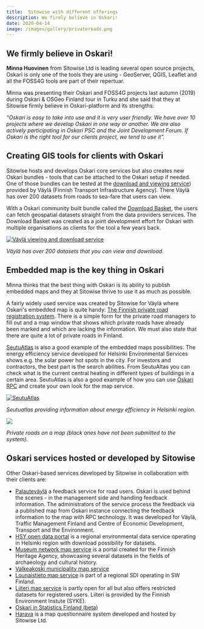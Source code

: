 ```yaml
---
title:  Sitowise with different offerings
description: We firmly believe in Oskari!
date: 2020-04-14
image: /images/gallery/privateroads.png
---
```


## We firmly believe in Oskari!

**Minna Huovinen** from Sitowise Ltd is leading several open source projects, Oskari is only one of the tools they are using - GeoServer, QGIS, Leaflet and all the FOSS4G tools are part of their repertuar. 

Minna was presenting their Oskari and FOSS4G projects last autumn (2019) during Oskari & OSGeo Finland tour in Turku and she said that they at Sitowise firmly believe in Oskari-platform and its strengths:

*“Oskari is easy to take into use and it is very user friendly. We have over 10 projects where we develop Oskari in one way or another. We are also actively participating in Oskari PSC and the Joint Development Forum. If Oskari is the right tool for our clients project, we tend to use it”.*

## Creating GIS tools for clients with Oskari

Sitowise hosts and develops Oskari core services but also creates new Oskari bundles - tools that can be attached to the Oskari setup if needed. One of those bundles can be tested at the [download and viewing service](http://julkinen.vayla.fi/oskari)) provided by Väylä (Finnish Transport Infrastructure Agency). There Väylä has over 200 datasets from roads to sea-fare that users can view.

With a Oskari community built bundle called the [Download Basket](https://verkosto.oskari.org/en/download-basket/), the users can fetch geospatial datasets straight from the data providers services. The Download Basket was created as a joint development effort for Oskari with multiple organisations as clients for the tool a few years back.

[![Väylä viewing and download service](https://img.youtube.com/vi/0dqjnK0--gY/0.jpg)](https://youtu.be/0dqjnK0--gY "Väylä viewing and download service")

*Väylä has over 200 datasets that you can view and download.*

## Embedded map is the key thing in Oskari

Minna thinks that the best thing with Oskari is its ability to publish embedded maps and they at Sitowise thrive to use it as much as possible.

A fairly widely used service was created by Sitowise for Väylä where Oskari's embedded map is quite handy: [The Finnish private road registration system](https://julkinen.vayla.fi/yksityistie/). There is a simple form for the private road managers to fill out and a map window that shows which private roads have already been marked and which are lacking the information. We must also state that there are quite a lot of private roads in Finland. 

[SeutuAtlas](http://www.seutuatlas.fi/index.jsp) is also a good example of the embedded maps possibilities. The energy efficiency service developed for Helsinki Environmental Services shows e.g. the solar power hot spots in the city. For investors and contractors, the best part is the search abilities. From SeutuAltas you can check what is the current central heating in different types of buildings in a certain area. SeutuAtlas is also a good example of how you can use [Oskari RPC](https://verkosto.oskari.org/en/create-your-own-map-service-with-oskari-api/) and create your own look for the map service.

[![SeutuAtlas](https://img.youtube.com/vi/s58lW5J4CYg/0.jpg)](https://youtu.be/s58lW5J4CYg "SeutuAtlas")

*Seutuatlas providing information about energy efficiency in Helsinki region.*

<img src="/images/gallery/privateroads.png"  class="img-responsive"/>

*Private roads on a map (black ones have not been submitted to the system).*

## Oskari services hosted or developed by Sitowise

Other Oskari-based services developed by Sitowise in collaboration with their clients are:

- [Palauteväylä](https://liikenne.palautevayla.fi/) a feedback service for road users. Oskari is used behind the scenes - in the management side and handling feedback information. The administrators of the service process the feedback via a published map from Oskari instance connecting the feedback information to the map with RPC technology. It was developed for Väylä, Traffic Management Finland and Centre of Economic Development, Transport and the Environment.
- [HSY open data portal](http://kartta.hsy.fi/) is a regional environmental data service operating in Helsinki region with download possibility for datasets.
- [Museum network map service](https://kartta.museoverkko.fi/?lang=en) is a portal created for the Finnish Heritage Agency, showcasing several datasets in the fields of archaeology and cultural history.
- [Valkeakoski municipality map service](https://kartat.vlk.fi/)
- [Lounaistieto map service](https://karttapalvelu.lounaistieto.fi/) is part of a regional SDI operating in SW Finland.
- [Liiteri map service](https://liiteri.ymparisto.fi/) is partly open for all but also offers restricted datasets for registered users. Liiteri is provided by the Finnish Environment Instute (SYKE).
- [Oskari in Statistics Finland (beta)](https://tilastokeskusoskari.sitowise.com/)
- [Harava](https://www.sitowise.com/fi/palvelut/smart-city-liikenteen-tietopalvelut/harava) is a map questionnaire system developed and hosted by Sitowise Ltd.
